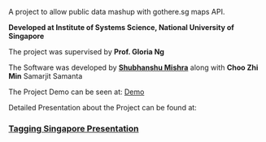 A project to allow public data mashup with gothere.sg maps API.

**Developed at Institute of Systems Science, National University of Singapore**

The project was supervised by **Prof. Gloria Ng**

The Software was developed by **[Shubhanshu Mishra](http://linkedin.com/in/shubhanshumishra)** along with
**Choo Zhi Min** Samarjit Samanta

The Project Demo can be seen at: [Demo](http://napsternxg.appspot.com/maps)

Detailed Presentation about the Project can be found at:

### [Tagging Singapore Presentation](http://www.slideshare.net/shubhanshu/tagging-singapore-web20-f-inal) ###